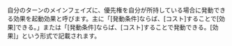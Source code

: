 自分のターンのメインフェイズに、優先権を自分が所持している場合に発動できる効果を起動効果と呼びます。主に「[発動条件]ならば、[コスト]することで[効果]できる。」または「[発動条件]ならば、[コスト]することで発動できる。[効果]」という形式で記載されます。